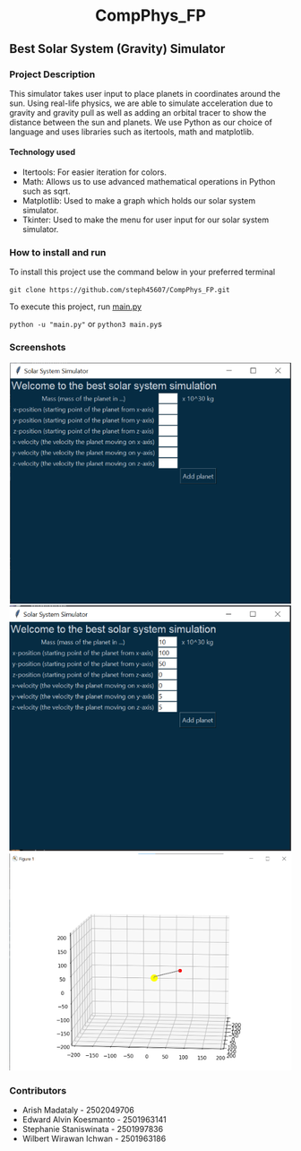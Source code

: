 <h1 align="center"> CompPhys_FP </h1>

## Best Solar System (Gravity) Simulator

### Project Description

This simulator takes user input to place planets in coordinates around the sun. Using real-life physics, we are able to simulate acceleration due to gravity and gravity pull as well as adding an orbital tracer to show the distance between the sun and planets.
We use Python as our choice of language and uses libraries such as itertools, math and matplotlib.

#### Technology used

- Itertools: For easier iteration for colors.
- Math: Allows us to use advanced mathematical operations in Python such as sqrt.
- Matplotlib: Used to make a graph which holds our solar system simulator.
- Tkinter: Used to make the menu for user input for our solar system simulator.

### How to install and run

To install this project use the command below in your preferred terminal

`git clone https://github.com/steph45607/CompPhys_FP.git`

To execute this project, run [main.py](https://github.com/steph45607/CompPhys_FP/blob/main/main.py)

`python -u "main.py"`
or
`python3 main.py`s

### Screenshots

![userinput](https://github.com/steph45607/CompPhys_FP/blob/main/Docs/userinput.png)
![enteredvar](https://github.com/steph45607/CompPhys_FP/blob/main/Docs/variablesentered.png)
![1planet](https://github.com/steph45607/CompPhys_FP/blob/main/Docs/graph1planet.png)

### Contributors

- Arish Madataly - 2502049706
- Edward Alvin Koesmanto - 2501963141
- Stephanie Staniswinata - 2501997836
- Wilbert Wirawan Ichwan - 2501963186
